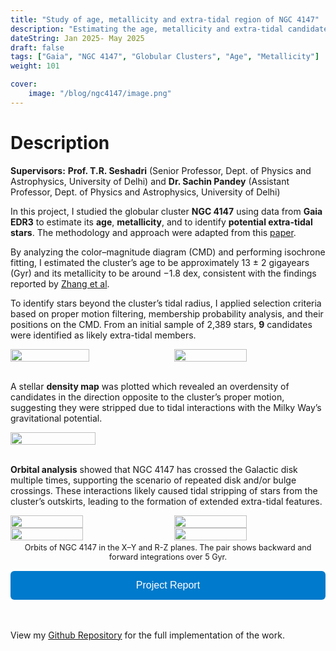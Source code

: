 ```yaml
---
title: "Study of age, metallicity and extra-tidal region of NGC 4147"
description: "Estimating the age, metallicity and extra-tidal candidates of globular cluster NGC 4147 using data from Gaia EDR3"
dateString: Jan 2025- May 2025
draft: false
tags: ["Gaia", "NGC 4147", "Globular Clusters", "Age", "Metallicity"]
weight: 101

cover:
    image: "/blog/ngc4147/image.png"
---
```

<!-- ### 🔗 [Github Repository](https://github.com/anishak20/Obs-astro-lab)  -->

# Description

**Supervisors:** **Prof. T.R. Seshadri** (Senior Professor, Dept. of Physics and Astrophysics, University of Delhi) and **Dr. Sachin Pandey** (Assistant Professor, Dept. of Physics and Astrophysics, University of Delhi)

In this project, I studied the globular cluster **NGC 4147** using data from **Gaia EDR3** to estimate its **age**, **metallicity**, and to identify **potential extra-tidal stars**. The methodology and approach were adapted from this [paper](https://www.aanda.org/articles/aa/pdf/2022/09/aa41912-21.pdf).

By analyzing the color–magnitude diagram (CMD) and performing isochrone fitting, I estimated the cluster’s age to be approximately 13 ± 2 gigayears (Gyr) and its metallicity to be around −1.8 dex, consistent with the findings reported by [Zhang et al](https://iopscience.iop.org/article/10.3847/1538-3881/ad8128#ajad8128s3).

To identify stars beyond the cluster’s tidal radius, I applied selection criteria based on proper motion filtering, membership probability analysis, and their positions on the CMD. From an initial sample of 2,389 stars, **9** candidates were identified as likely extra-tidal members.


<div style="display: flex; justify-content: flex-start; gap: 10px;">
  <img src="/blog/ngc4147/CMD.png" style="width: 50%;">
  <img src="/blog/ngc4147/isochrone.png" style="width: 48%;">
</div>

<br>

A stellar **density map** was plotted which revealed an overdensity of candidates in the direction opposite to the cluster’s proper motion, suggesting they were stripped due to tidal interactions with the Milky Way’s gravitational potential. 

<!-- ![](/blog/aws-dva-certification/densitymap.png)



![](/blog/aws-dva-certification/CMD.png)
![](/blog/aws-dva-certification/isochrone.png)


![](/blog/aws-dva-certification/orbit(r-z)_bck.png)
![](/blog/aws-dva-certification/orbit(r-z)_fwd.png)
![](/blog/aws-dva-certification/orbit(x-y)_bck.png)
![](/blog/aws-dva-certification/orbit(x-y)_fwd.png) -->

<!-- Row 1 -->
<div style="display: flex; justify-content: flex-start; gap: 10px;">
  <img src="/blog/ngc4147/densitymap.png" style="width: 52%;">
</div>
<!-- <p style="text-align: center; font-size: 0.9em; margin-top: 4px;">Density Map</p> -->

<!-- Row 2 -->
<!-- <div style="display: flex; justify-content: flex-start; gap: 10px;">
  <img src="/blog/aws-dva-certification/CMD.png" style="width: 48%;">
  <img src="/blog/aws-dva-certification/isochrone.png" style="width: 48%;">
</div> -->
<!-- <p style="text-align: center; font-size: 0.9em; margin-top: 4px;">Color-Magnitude Diagram and Isochrone Fit</p> -->

<br>

**Orbital analysis** showed that NGC 4147 has crossed the Galactic disk multiple times, supporting the scenario of repeated disk and/or bulge crossings. These interactions likely caused tidal stripping of stars from the cluster’s outskirts, leading to the formation of extended extra-tidal features.


<!-- Row 3 -->

<div style="display: flex; justify-content: space-between; gap: 5px;">
  <img src="/blog/ngc4147/orbit(r-z)_bck.png" style="width: 48%;">
  <img src="/blog/ngc4147/orbit(r-z)_fwd.png" style="width: 48%;">
</div>


<!-- Row 4 -->
<div style="display: flex; justify-content: space-between; gap: 5px;">
  <img src="/blog/ngc4147/orbit(x-y)_bck.png" style="width: 48%;">
  <img src="/blog/ngc4147/orbit(x-y)_fwd.png" style="width: 48%;">
</div>

<p style="text-align: center; font-size: 0.9em; margin-top: 4px;">Orbits of NGC 4147 in the X–Y and R-Z planes. The pair shows backward and forward integrations over 5 Gyr.</p>

<!-- 
### 🔗 [Project Report](https://drive.google.com/file/d/1VhFPfb1cc7ORFVqFetCvpiGLPE96ofg4/view?usp=sharing)

### 🔗 [Github Repo](https://github.com/anishak20/Obs-astro-lab) -->

<div style="display: flex; flex-direction: column; gap: 15px; margin-top: 15px;">

  <a href="https://github.com/anishak20/Obs-astro-lab/blob/main/Project%20Report/Observational_Astronomy_Lab_Project_Report%20(1).pdf" target="_blank" rel="noopener" style="text-decoration: none;">
    <button style="width: 100%; padding: 14px 24px; font-size: 16px; background-color: #007acc; color: white; border: none; border-radius: 6px; cursor: pointer;">
      Project Report
    </button>
  </a>

</div>
<br>
<br>

View my [Github Repository](https://github.com/anishak20/Obs-astro-lab) for the full implementation of the work.
